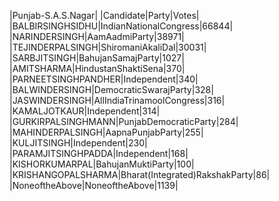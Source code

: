  
|Punjab-S.A.S.Nagar|
|Candidate|Party|Votes|
|BALBIRSINGHSIDHU|IndianNationalCongress|66844|
|NARINDERSINGH|AamAadmiParty|38971|
|TEJINDERPALSINGH|ShiromaniAkaliDal|30031|
|SARBJITSINGH|BahujanSamajParty|1027|
|AMITSHARMA|HindustanShaktiSena|370|
|PARNEETSINGHPANDHER|Independent|340|
|BALWINDERSINGH|DemocraticSwarajParty|328|
|JASWINDERSINGH|AllIndiaTrinamoolCongress|316|
|KAMALJOTKAUR|Independent|314|
|GURKIRPALSINGHMANN|PunjabDemocraticParty|284|
|MAHINDERPALSINGH|AapnaPunjabParty|255|
|KULJITSINGH|Independent|230|
|PARAMJITSINGHPADDA|Independent|168|
|KISHORKUMARPAL|BahujanMuktiParty|100|
|KRISHANGOPALSHARMA|Bharat(Integrated)RakshakParty|86|
|NoneoftheAbove|NoneoftheAbove|1139|
